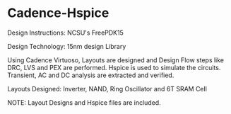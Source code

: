 # Cadence-Hspice

Design Instructions: NCSU's FreePDK15

Design Technology: 15nm design Library

Using Cadence Virtuoso, Layouts are designed and Design Flow steps like DRC, LVS and PEX are performed. Hspice is used to simulate the circuits.
Transient, AC and DC analysis are extracted and verified.

Layouts Designed: Inverter, NAND, Ring Oscillator and 6T SRAM Cell

NOTE: Layout Designs and Hspice files are included.
